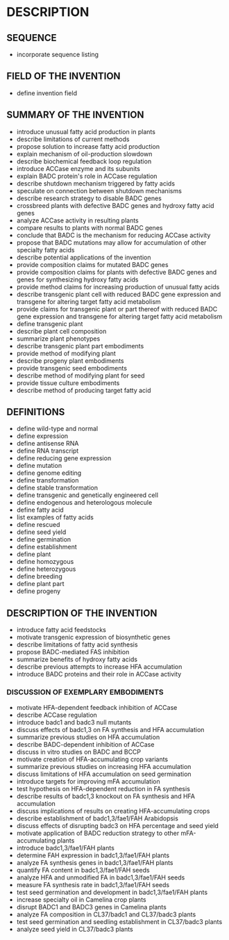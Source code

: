 # DESCRIPTION

## SEQUENCE

- incorporate sequence listing

## FIELD OF THE INVENTION

- define invention field

## SUMMARY OF THE INVENTION

- introduce unusual fatty acid production in plants
- describe limitations of current methods
- propose solution to increase fatty acid production
- explain mechanism of oil-production slowdown
- describe biochemical feedback loop regulation
- introduce ACCase enzyme and its subunits
- explain BADC protein's role in ACCase regulation
- describe shutdown mechanism triggered by fatty acids
- speculate on connection between shutdown mechanisms
- describe research strategy to disable BADC genes
- crossbreed plants with defective BADC genes and hydroxy fatty acid genes
- analyze ACCase activity in resulting plants
- compare results to plants with normal BADC genes
- conclude that BADC is the mechanism for reducing ACCase activity
- propose that BADC mutations may allow for accumulation of other specialty fatty acids
- describe potential applications of the invention
- provide composition claims for mutated BADC genes
- provide composition claims for plants with defective BADC genes and genes for synthesizing hydroxy fatty acids
- provide method claims for increasing production of unusual fatty acids
- describe transgenic plant cell with reduced BADC gene expression and transgene for altering target fatty acid metabolism
- provide claims for transgenic plant or part thereof with reduced BADC gene expression and transgene for altering target fatty acid metabolism
- define transgenic plant
- describe plant cell composition
- summarize plant phenotypes
- describe transgenic plant part embodiments
- provide method of modifying plant
- describe progeny plant embodiments
- provide transgenic seed embodiments
- describe method of modifying plant for seed
- provide tissue culture embodiments
- describe method of producing target fatty acid

## DEFINITIONS

- define wild-type and normal
- define expression
- define antisense RNA
- define RNA transcript
- define reducing gene expression
- define mutation
- define genome editing
- define transformation
- define stable transformation
- define transgenic and genetically engineered cell
- define endogenous and heterologous molecule
- define fatty acid
- list examples of fatty acids
- define rescued
- define seed yield
- define germination
- define establishment
- define plant
- define homozygous
- define heterozygous
- define breeding
- define plant part
- define progeny

## DESCRIPTION OF THE INVENTION

- introduce fatty acid feedstocks
- motivate transgenic expression of biosynthetic genes
- describe limitations of fatty acid synthesis
- propose BADC-mediated FAS inhibition
- summarize benefits of hydroxy fatty acids
- describe previous attempts to increase HFA accumulation
- introduce BADC proteins and their role in ACCase activity

### DISCUSSION OF EXEMPLARY EMBODIMENTS

- motivate HFA-dependent feedback inhibition of ACCase
- describe ACCase regulation
- introduce badc1 and badc3 null mutants
- discuss effects of badc1,3 on FA synthesis and HFA accumulation
- summarize previous studies on HFA accumulation
- describe BADC-dependent inhibition of ACCase
- discuss in vitro studies on BADC and BCCP
- motivate creation of HFA-accumulating crop variants
- summarize previous studies on increasing HFA accumulation
- discuss limitations of HFA accumulation on seed germination
- introduce targets for improving mFA accumulation
- test hypothesis on HFA-dependent reduction in FA synthesis
- describe results of badc1,3 knockout on FA synthesis and HFA accumulation
- discuss implications of results on creating HFA-accumulating crops
- describe establishment of badc1,3/fae1/FAH Arabidopsis
- discuss effects of disrupting badc3 on HFA percentage and seed yield
- motivate application of BADC reduction strategy to other mFA-accumulating plants
- introduce badc1,3/fae1/FAH plants
- determine FAH expression in badc1,3/fae1/FAH plants
- analyze FA synthesis genes in badc1,3/fae1/FAH plants
- quantify FA content in badc1,3/fae1/FAH seeds
- analyze HFA and unmodified FA in badc1,3/fae1/FAH seeds
- measure FA synthesis rate in badc1,3/fae1/FAH seeds
- test seed germination and development in badc1,3/fae1/FAH plants
- increase specialty oil in Camelina crop plants
- disrupt BADC1 and BADC3 genes in Camelina plants
- analyze FA composition in CL37/badc1 and CL37/badc3 plants
- test seed germination and seedling establishment in CL37/badc3 plants
- analyze seed yield in CL37/badc3 plants

